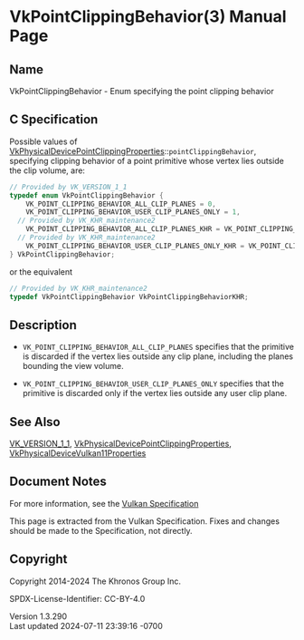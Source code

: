 # VkPointClippingBehavior(3) Manual Page

## Name

VkPointClippingBehavior - Enum specifying the point clipping behavior



## <a href="#_c_specification" class="anchor"></a>C Specification

Possible values of
[VkPhysicalDevicePointClippingProperties](https://registry.khronos.org/vulkan/specs/1.3-extensions/man/html/VkPhysicalDevicePointClippingProperties.html)::`pointClippingBehavior`,
specifying clipping behavior of a point primitive whose vertex lies
outside the clip volume, are:

``` c
// Provided by VK_VERSION_1_1
typedef enum VkPointClippingBehavior {
    VK_POINT_CLIPPING_BEHAVIOR_ALL_CLIP_PLANES = 0,
    VK_POINT_CLIPPING_BEHAVIOR_USER_CLIP_PLANES_ONLY = 1,
  // Provided by VK_KHR_maintenance2
    VK_POINT_CLIPPING_BEHAVIOR_ALL_CLIP_PLANES_KHR = VK_POINT_CLIPPING_BEHAVIOR_ALL_CLIP_PLANES,
  // Provided by VK_KHR_maintenance2
    VK_POINT_CLIPPING_BEHAVIOR_USER_CLIP_PLANES_ONLY_KHR = VK_POINT_CLIPPING_BEHAVIOR_USER_CLIP_PLANES_ONLY,
} VkPointClippingBehavior;
```

or the equivalent

``` c
// Provided by VK_KHR_maintenance2
typedef VkPointClippingBehavior VkPointClippingBehaviorKHR;
```

## <a href="#_description" class="anchor"></a>Description

- `VK_POINT_CLIPPING_BEHAVIOR_ALL_CLIP_PLANES` specifies that the
  primitive is discarded if the vertex lies outside any clip plane,
  including the planes bounding the view volume.

- `VK_POINT_CLIPPING_BEHAVIOR_USER_CLIP_PLANES_ONLY` specifies that the
  primitive is discarded only if the vertex lies outside any user clip
  plane.

## <a href="#_see_also" class="anchor"></a>See Also

[VK_VERSION_1_1](https://registry.khronos.org/vulkan/specs/1.3-extensions/man/html/VK_VERSION_1_1.html),
[VkPhysicalDevicePointClippingProperties](https://registry.khronos.org/vulkan/specs/1.3-extensions/man/html/VkPhysicalDevicePointClippingProperties.html),
[VkPhysicalDeviceVulkan11Properties](https://registry.khronos.org/vulkan/specs/1.3-extensions/man/html/VkPhysicalDeviceVulkan11Properties.html)

## <a href="#_document_notes" class="anchor"></a>Document Notes

For more information, see the <a
href="https://registry.khronos.org/vulkan/specs/1.3-extensions/html/vkspec.html#VkPointClippingBehavior"
target="_blank" rel="noopener">Vulkan Specification</a>

This page is extracted from the Vulkan Specification. Fixes and changes
should be made to the Specification, not directly.

## <a href="#_copyright" class="anchor"></a>Copyright

Copyright 2014-2024 The Khronos Group Inc.

SPDX-License-Identifier: CC-BY-4.0

Version 1.3.290  
Last updated 2024-07-11 23:39:16 -0700
